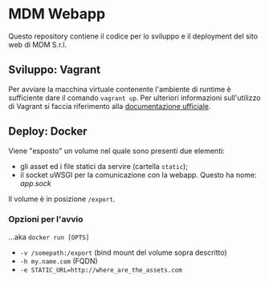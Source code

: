 # MDM Webapp
Questo repository contiene il codice per lo sviluppo e il deployment del sito web di MDM S.r.l.

## Sviluppo: Vagrant
Per avviare la macchina virtuale contenente l'ambiente di runtime è sufficiente dare il comando `vagrant up`. Per ulteriori informazioni sull'utilizzo di Vagrant si faccia riferimento alla [documentazione ufficiale](https://www.vagrantup.com/).

## Deploy: Docker
Viene "esposto" un volume nel quale sono presenti due elementi:

 * gli asset ed i file statici da servire (cartella `static`);
 * il socket uWSGI per la comunicazione con la webapp. Questo ha nome: _app.sock_

Il volume è in posizione `/export`.

### Opzioni per l'avvio
...aka `docker run [OPTS]`

  * `-v /somepath:/export` (bind mount del volume sopra descritto)
  * `-h my.name.com` (FQDN)
  * `-e STATIC_URL=http://where_are_the_assets.com`

